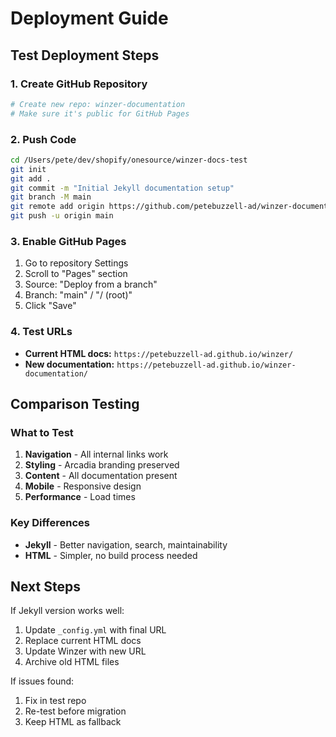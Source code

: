 # Deployment Guide

## Test Deployment Steps

### 1. Create GitHub Repository
```bash
# Create new repo: winzer-documentation
# Make sure it's public for GitHub Pages
```

### 2. Push Code
```bash
cd /Users/pete/dev/shopify/onesource/winzer-docs-test
git init
git add .
git commit -m "Initial Jekyll documentation setup"
git branch -M main
git remote add origin https://github.com/petebuzzell-ad/winzer-documentation.git
git push -u origin main
```

### 3. Enable GitHub Pages
1. Go to repository Settings
2. Scroll to "Pages" section
3. Source: "Deploy from a branch"
4. Branch: "main" / "/ (root)"
5. Click "Save"

### 4. Test URLs
- **Current HTML docs:** `https://petebuzzell-ad.github.io/winzer/`
- **New documentation:** `https://petebuzzell-ad.github.io/winzer-documentation/`

## Comparison Testing

### What to Test
1. **Navigation** - All internal links work
2. **Styling** - Arcadia branding preserved
3. **Content** - All documentation present
4. **Mobile** - Responsive design
5. **Performance** - Load times

### Key Differences
- **Jekyll** - Better navigation, search, maintainability
- **HTML** - Simpler, no build process needed

## Next Steps

If Jekyll version works well:
1. Update `_config.yml` with final URL
2. Replace current HTML docs
3. Update Winzer with new URL
4. Archive old HTML files

If issues found:
1. Fix in test repo
2. Re-test before migration
3. Keep HTML as fallback
